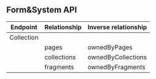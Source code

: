 ## Form&System API

Endpoint | Relationship | Inverse relationship
--- | --- | ---
Collection | |
| | pages | ownedByPages
| | collections | ownedByCollections
| | fragments | ownedByFragments
